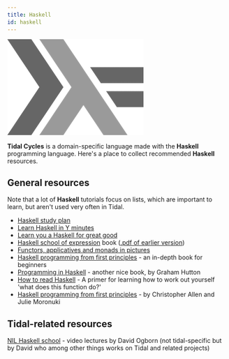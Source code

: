 ```yaml
---
title: Haskell
id: haskell
---
```

![haskell](haskellicon.png)

**Tidal Cycles** is a domain-specific language made with the **Haskell** programming language. Here's a place to collect recommended **Haskell** resources.


## General resources

Note that a lot of **Haskell** tutorials focus on lists, which are important to learn, but aren't used very often in Tidal.

* [Haskell study plan](https://github.com/soupi/haskell-study-plan/blob/master/README.org)
* [Learn Haskell in Y minutes](https://learnxinyminutes.com/docs/haskell/)
* [Learn you a Haskell for great good](http://learnyouahaskell.com/)
* [Haskell school of expression](http://euterpea.com/haskell-school-of-music/) book ([.pdf of earlier version](http://haskell.cs.yale.edu/wp-content/uploads/2015/03/HSoM.pdf))
* [Functors, applicatives and monads in pictures](http://adit.io/posts/2013-04-17-functors,_applicatives,_and_monads_in_pictures.html)
* [Haskell programming from first principles](http://haskellbook.com/) - an in-depth book for beginners
* [Programming in Haskell](http://www.cs.nott.ac.uk/~pszgmh/pih.html) - another nice book, by Graham Hutton
* [How to read Haskell](https://wiki.haskell.org/How_to_read_Haskell) - A primer for learning how to work out yourself 'what does this function do?'
* [Haskell programming from first principles](http://haskellbook.com/) - by Christopher Allen and Julie Moronuki

## Tidal-related resources

[NIL Haskell school](https://www.youtube.com/watch?v=kGbelVBCWDk&list=PLyEzdf4cdMMHGqVnAzLV8eDXn6Ajj46JA) - video lectures by David Ogborn (not tidal-specific but by David who among other things works on Tidal and related projects)

